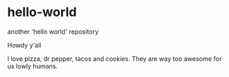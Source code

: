 # hello-world
another 'hello world' repository

Howdy y'all

I love pizza, dr pepper, tacos and cookies. 
They are way too awesome for us lowly humans.
